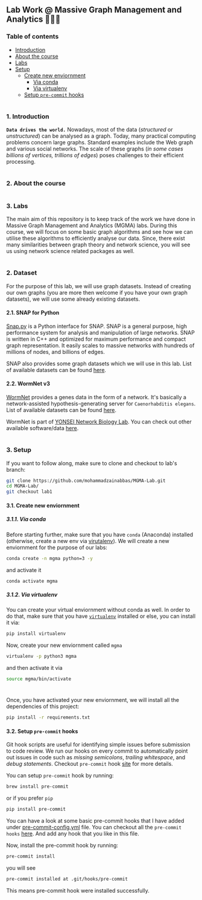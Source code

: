 ## Lab Work @ Massive Graph Management and Analytics 👨🏻‍💻

### Table of contents

- [Introduction](#introduction)
- [About the course](#about-course)
- [Labs](#labs)
- [Setup](#setup)
  * [Create new enviornment](#create-new-env)
    * [Via conda](#new-env-conda)
    * [Via virtualenv](#new-env-virtualenv)
  * [Setup `pre-commit` hooks](#setup-pre-commit)
<!-- - [Preprocess](#preprocess)
- [Generate TBOX](#generate-tbox)
- [Generate ABOX](#generate-abox) -->

#

<a id="introduction" />

### 1. Introduction

__`Data drives the world.`__ Nowadays, most of the data (_structured_ or _unstructured_) can be analysed as a graph. Today, many practical computing problems concern large graphs. Standard examples include the Web graph and various social networks. The scale of these graphs (_in some cases billions of vertices, trillions of edges_) poses challenges to their efficient processing.

#

<a id="about-course" />

### 2. About the course

#

<a id="labs" />

### 3. Labs

The main aim of this repository is to keep track of the work we have done in Massive Graph Management and Analytics (MGMA) labs. During this course, we will focus on some basic graph algorithms and see how we can utilise these algorithms to efficiently analyse our data. Since, there exist many similarities between graph theory and network science, you will see us using network science related packages as well.

#

<a id="dataset" />

### 2. Dataset

For the purpose of this lab, we will use graph datasets. Instead of creating our own graphs (you are more then welcome if you have your own graph datasets), we will use some already existing datasets.

<a id="snap-for-python" />

#### 2.1. SNAP for Python

[Snap.py](https://snap.stanford.edu/snappy/) is a Python interface for SNAP. SNAP is a general purpose, high performance system for analysis and manipulation of large networks. SNAP is written in C++ and optimized for maximum performance and compact graph representation. It easily scales to massive networks with hundreds of millions of nodes, and billions of edges.

SNAP also provides some graph datasets which we will use in this lab. List of available datasets can be found [here](https://snap.stanford.edu/data/index.html).

<a id="wormnet-v3" />

#### 2.2. WormNet v3

[WormNet](https://www.inetbio.org/wormnet/) provides a genes data in the form of a network. It's basically a network-assisted hypothesis-generating server for `Caenorhabditis elegans`. List of available datasets can be found [here](https://www.inetbio.org/wormnet/downloadnetwork.php).

WormNet is part of [YONSEI Network Biology Lab](https://netbiolab.org/w/Welcome). You can check out other available software/data [here](https://netbiolab.org/w/Software).

#

<a id="setup" />

### 3. Setup

If you want to follow along, make sure to clone and checkout to lab's branch:

```bash
git clone https://github.com/mohammadzainabbas/MGMA-Lab.git
cd MGMA-Lab/
git checkout lab1
```

<a id="create-new-env" />

#### 3.1. Create new enviornment

<a id="new-env-conda" />

##### 3.1.1. Via conda

Before starting further, make sure that you have `conda` (Anaconda) installed (otherwise, create a new env via [virutalenv](#new-env-virtualenv)). We will create a new enviornment for the purpose of our labs:

```bash
conda create -n mgma python=3 -y 
```

and activate it

```bash
conda activate mgma
```

<a id="new-env-virtualenv" />

##### 3.1.2. Via virtualenv

You can create your virtual enviornment without conda as well. In order to do that, make sure that you have [`virtualenv`](https://pypi.org/project/virtualenv/) installed or else, you can install it via:


```bash
pip install virtualenv
```

Now, create your new enviornment called `mgma`

```bash
virtualenv -p python3 mgma
```

and then activate it via

```bash
source mgma/bin/activate
```

#

Once, you have activated your new enviornment, we will install all the dependencies of this project:

```bash
pip install -r requirements.txt
```

<a id="setup-pre-commit" />

#### 3.2. Setup `pre-commit` hooks

Git hook scripts are useful for identifying simple issues before submission to code review. We run our hooks on every commit to automatically point out issues in code such as _missing semicolons_, _trailing whitespace_, and _debug statements_. Checkout `pre-commit` hook [site](https://pre-commit.com/index.html) for more details.

You can setup `pre-commit` hook by running:

```bash
brew install pre-commit
```

or if you prefer `pip`

```bash
pip install pre-commit
```

You can have a look at some basic pre-commit hooks that I have added under [pre-commit-config.yml](https://github.com/mohammadzainabbas/MGMA-Lab/blob/lab1/pre-commit-config.yml) file. You can checkout all the `pre-commit hooks` [here](https://pre-commit.com/hooks.html). And add any hook that you like in this file.

Now, install the pre-commit hook by running:

```bash
pre-commit install
```

you will see

```txt
pre-commit installed at .git/hooks/pre-commit
```

This means pre-commit hook were installed successfully.

#

